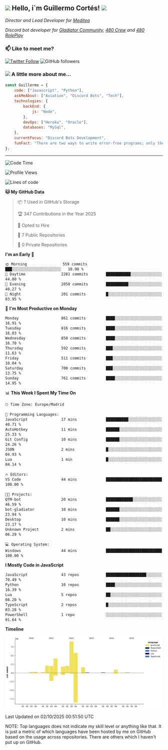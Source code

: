 <h2><img src="https://emojis.slackmojis.com/emojis/images/1531849430/4246/blob-sunglasses.gif?1531849430" width="30"/> Hello, i`m Guillermo Cortés! <img src="https://media.giphy.com/media/PiuVH04cd9JcmqqWKK/giphy.gif" width="50"></h2>
<p><em>Director and Lead Developer for <a href="https://mediteavirtual.es/">Meditea</a>
</em></p>
<p><em>Discord bot developer for <a href="https://discord.comunidadgladiator.com">Gladiator Community</a>, <a href="https://discord.gg/UpvpkUbGdA">480 Crew</a> and <a href="https://discord.gg/dmMRQgH3tu">480 RolePlay</a>
</em></p>

### 📫 Like to meet me?

[![Twitter Follow](https://img.shields.io/twitter/follow/concara3443?label=Follow)](https://twitter.com/intent/follow?screen_name=concara3443)
![GitHub followers](https://img.shields.io/github/followers/concara3443?label=Follow&style=social)

### <img src="https://media.giphy.com/media/WFZvB7VIXBgiz3oDXE/giphy.gif" width="50"> A little more about me...  

```javascript
const Guillermo = {
    code: ["Javascript", "Python"],
    askMeAbout: ["Aviation", "Discord Bots", "Tech"],
    technologies: {
        backEnd: {
            js: "Node",
        },
        devOps: ["Heroku", "Oracle"],
        databases: "MySql",
    },
    currentFocus: "Discord Bots Development",
    funFact: "There are two ways to write error-free programs; only the third one works"
};
```

---

<!--START_SECTION:waka-->
![Code Time](http://img.shields.io/badge/Code%20Time-651%20hrs%2025%20mins-blue)

![Profile Views](http://img.shields.io/badge/Profile%20Views-0-blue)

![Lines of code](https://img.shields.io/badge/From%20Hello%20World%20I%27ve%20Written-30.1%20million%20lines%20of%20code-blue)

**🐱 My GitHub Data** 

> 📦 ? Used in GitHub's Storage 
 > 
> 🏆 347 Contributions in the Year 2025
 > 
> 💼 Opted to Hire
 > 
> 📜 7 Public Repositories 
 > 
> 🔑 0 Private Repositories 
 > 
**I'm an Early 🐤** 

```text
🌞 Morning                559 commits         ███░░░░░░░░░░░░░░░░░░░░░░   10.98 % 
🌆 Daytime                2281 commits        ███████████░░░░░░░░░░░░░░   44.80 % 
🌃 Evening                2050 commits        ██████████░░░░░░░░░░░░░░░   40.27 % 
🌙 Night                  201 commits         █░░░░░░░░░░░░░░░░░░░░░░░░   03.95 % 
```
📅 **I'm Most Productive on Monday** 

```text
Monday                   861 commits         ████░░░░░░░░░░░░░░░░░░░░░   16.91 % 
Tuesday                  816 commits         ████░░░░░░░░░░░░░░░░░░░░░   16.03 % 
Wednesday                850 commits         ████░░░░░░░░░░░░░░░░░░░░░   16.70 % 
Thursday                 592 commits         ███░░░░░░░░░░░░░░░░░░░░░░   11.63 % 
Friday                   511 commits         ███░░░░░░░░░░░░░░░░░░░░░░   10.04 % 
Saturday                 700 commits         ███░░░░░░░░░░░░░░░░░░░░░░   13.75 % 
Sunday                   761 commits         ████░░░░░░░░░░░░░░░░░░░░░   14.95 % 
```


📊 **This Week I Spent My Time On** 

```text
🕑︎ Time Zone: Europe/Madrid

💬 Programming Languages: 
JavaScript               17 mins             ██████████░░░░░░░░░░░░░░░   40.71 % 
AutoHotkey               11 mins             ██████░░░░░░░░░░░░░░░░░░░   25.33 % 
Git Config               10 mins             ██████░░░░░░░░░░░░░░░░░░░   24.26 % 
JSON                     2 mins              █░░░░░░░░░░░░░░░░░░░░░░░░   04.93 % 
Lua                      1 min               █░░░░░░░░░░░░░░░░░░░░░░░░   04.14 % 

🔥 Editors: 
VS Code                  44 mins             █████████████████████████   100.00 % 

🐱‍💻 Projects: 
QTM-bot                  20 mins             ████████████░░░░░░░░░░░░░   46.59 % 
bot-gladiator            10 mins             ██████░░░░░░░░░░░░░░░░░░░   23.94 % 
Desktop                  10 mins             ██████░░░░░░░░░░░░░░░░░░░   23.17 % 
Unknown Project          2 mins              ██░░░░░░░░░░░░░░░░░░░░░░░   06.29 % 

💻 Operating System: 
Windows                  44 mins             █████████████████████████   100.00 % 
```

**I Mostly Code in JavaScript** 

```text
JavaScript               43 repos            ██████████████████░░░░░░░   70.49 % 
Python                   10 repos            ████░░░░░░░░░░░░░░░░░░░░░   16.39 % 
Lua                      5 repos             ██░░░░░░░░░░░░░░░░░░░░░░░   08.20 % 
TypeScript               2 repos             █░░░░░░░░░░░░░░░░░░░░░░░░   03.28 % 
PowerShell               1 repo              ░░░░░░░░░░░░░░░░░░░░░░░░░   01.64 % 
```



**Timeline**

![Lines of Code chart](https://raw.githubusercontent.com/Concara3443/Concara3443/main/assets/bar_graph.png)


 Last Updated on 02/10/2025 00:51:50 UTC
<!--END_SECTION:waka-->

NOTE: Top languages does not indicate my skill level or anything like that. It is just a metric of which languages have been hosted by me on GitHub based on the usage across repositories. There are others which I haven't put up on GitHub.

